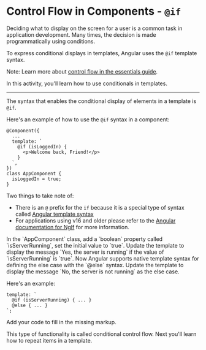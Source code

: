 # Control Flow in Components - `@if`

Deciding what to display on the screen for a user is a common task in application development. Many times, the decision is made programmatically using conditions.

To express conditional displays in templates, Angular uses the `@if` template syntax.

Note: Learn more about [control flow in the essentials guide](/essentials/templates#control-flow-with-if-and-for).

In this activity, you'll learn how to use conditionals in templates.

<hr/>

The syntax that enables the conditional display of elements in a template is `@if`.

Here's an example of how to use the `@if` syntax in a component:

```angular-ts
@Component({
  ...
  template: `
    @if (isLoggedIn) {
      <p>Welcome back, Friend!</p>
    }
  `,
})
class AppComponent {
  isLoggedIn = true;
}
```

Two things to take note of:

- There is an `@` prefix for the `if` because it is a special type of syntax called [Angular template syntax](guide/templates)
- For applications using v16 and older please refer to the [Angular documentation for NgIf](guide/directives/structural-directives) for more information.

<docs-workflow>

<docs-step title="Create a property called `isServerRunning`">
In the `AppComponent` class, add a `boolean` property called `isServerRunning`, set the initial value to `true`.
</docs-step>

<docs-step title="Use `@if` in the template">
Update the template to display the message `Yes, the server is running` if the value of `isServerRunning` is `true`.

</docs-step>

<docs-step title="Use `@else` in the template">
Now Angular supports native template syntax for defining the else case with the `@else` syntax. Update the template to display the message `No, the server is not running` as the else case.

Here's an example:

```angular-ts
template: `
  @if (isServerRunning) { ... }
  @else { ... }
`;
```

Add your code to fill in the missing markup.

</docs-step>

</docs-workflow>

This type of functionality is called conditional control flow. Next you'll learn how to repeat items in a template.
